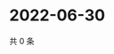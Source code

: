# 2022-06-30

共 0 条

<!-- BEGIN WEIBO -->
<!-- 最后更新时间 Thu Jun 30 2022 12:24:33 GMT+0800 (China Standard Time) -->

<!-- END WEIBO -->
